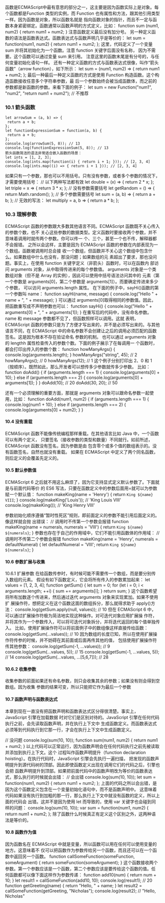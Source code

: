 函数是ECMAScript中最有意思的部分之一，这主要是因为函数实际上是对象。每个函数都是Function
类型的实例，而 Function 也有属性和方法，跟其他引用类型一样。因为函数是对象，所以函数名就是
指向函数对象的指针，而且不一定与函数本身紧密绑定。函数通常以函数声明的方式定义，比如：
function sum (num1, num2) {
 return num1 + num2;
}
注意函数定义最后没有加分号。
另一种定义函数的语法是函数表达式。函数表达式与函数声明几乎是等价的：
let sum = function(num1, num2) {
 return num1 + num2;
}; 
这里，代码定义了一个变量 sum 并将其初始化为一个函数。注意 function 关键字后面没有名称，
因为不需要。这个函数可以通过变量 sum 来引用。
注意这里的函数末尾是有分号的，与任何变量初始化语句一样。
还有一种定义函数的方式与函数表达式很像，叫作“箭头函数”（arrow function），如下所示：
let sum = (num1, num2) => {
 return num1 + num2;
};
最后一种最后一种定义函数的方式是使用 Function 构造函数。这个构造函数接收任意多个字符串参数，最
后一个参数始终会被当成函数体，而之前的参数都是新函数的参数。来看下面的例子：
let sum = new Function("num1", "num2", "return num1 + num2"); // 不推荐
### 10.1 箭头函数
```
let arrowSum = (a, b) => {
 return a + b;
};
let functionExpressionSum = function(a, b) {
 return a + b;
};
console.log(arrowSum(5, 8)); // 13
console.log(functionExpressionSum(5, 8)); // 13
箭头函数简洁的语法非常适合嵌入函数的场景：
let ints = [1, 2, 3];
console.log(ints.map(function(i) { return i + 1; })); // [2, 3, 4]
console.log(ints.map((i) => { return i + 1 })); // [2, 3, 4]
```
如果只有一个参数，那也可以不用括号。只有没有参数，或者多个参数的情况下，才需要使用括号：
// 以下两种写法都有效
let double = (x) => { return 2 * x; };
let triple = x => { return 3 * x; };
// 没有参数需要括号
let getRandom = () => { return Math.random(); };
// 多个参数需要括号
let sum = (a, b) => { return a + b; };
// 无效的写法：
let multiply = a, b => { return a * b; }; 

### 10.3 理解参数
ECMAScript 函数的参数跟大多数其他语言不同。ECMAScript 函数既不关心传入的参数个数，也不
关心这些参数的数据类型。定义函数时要接收两个参数，并不意味着调用时就传两个参数。你可以传一
个、三个，甚至一个也不传，解释器都不会报错。
之所以会这样，主要是因为 ECMAScript 函数的参数在内部表现为一个数组。函数被调用时总会接
收一个数组，但函数并不关心这个数组中包含什么。如果数组中什么也没有，那没问题；如果数组的元
素超出了要求，那也没问题。事实上，在使用 function 关键字定义（非箭头）函数时，可以在函数内
部访问 arguments 对象，从中取得传进来的每个参数值。
arguments 对象是一个类数组对象（但不是 Array 的实例），因此可以使用中括号语法访问其中的
元素（第一个参数是 arguments[0]，第二个参数是 arguments[1]）。而要确定传进来多少个参数，
可以访问 arguments.length 属性。
在下面的例子中，sayHi()函数的第一个参数叫 name：
function sayHi(name, message) {
 console.log("Hello " + name + ", " + message);
}
可以通过 arguments[0]取得相同的参数值。因此，把函数重写成不声明参数也可以：
function sayHi() {
 console.log("Hello " + arguments[0] + ", " + arguments[1]);
}
在重写后的代码中，没有命名参数。name 和 message 参数都不见了，但函数照样可以调用。这就
表明，ECMAScript 函数的参数只是为了方便才写出来的，并不是必须写出来的。与其他语言不同，在
ECMAScript 中的命名参数不会创建让之后的调用必须匹配的函数签名。这是因为根本不存在验证命名
参数的机制。
也可以通过 arguments 对象的 lengthh 属性检查传入的参数个数。下面的例子展示了在每调用一
个函数时，都会打印出传入的参数个数：
function howManyArgs() {
 console.log(arguments.length);
}
howManyArgs("string", 45); // 2
howManyArgs(); // 0
howManyArgs(12); // 1
这个例子分别打印出 2、0 和 1（按顺序）。既然如此，那么开发者可以想传多少参数就传多少参数。
比如：
function doAdd() {
 if (arguments.length === 1) {
 console.log(arguments[0] + 10);
 } else if (arguments.length === 2) {
 console.log(arguments[0] + arguments[1]);
 }
}
doAdd(10); // 20
doAdd(30, 20); // 50

还有一个必须理解的重要方面，那就是 arguments 对象可以跟命名参数一起使用，比如：
function doAdd(num1, num2) {
 if (arguments.length === 1) {
 console.log(num1 + 10);
 } else if (arguments.length === 2) {
 console.log(arguments[0] + num2);
 }
} 

#### 10.4 没有重载
ECMAScript 函数不能像传统编程那样重载。在其他语言比如 Java 中，一个函数可以有两个定义，
只要签名（接收参数的类型和数量）不同就行。如前所述，ECMAScript 函数没有签名，因为参数是由
包含零个或多个值的数组表示的。没有函数签名，自然也就没有重载。
如果在 ECMAScript 中定义了两个同名函数，则后定义的会覆盖先定义的。

#### 10.5 默认参数值
ECMAScript 6 之后就不用这么麻烦了，因为它支持显式定义默认参数了。下面就是与前面代码等价
的 ES6 写法，只要在函数定义中的参数后面用=就可以为参数赋一个默认值：
function makeKing(name = 'Henry') {
 return `King ${name} VIII`;
}
console.log(makeKing('Louis')); // 'King Louis VIII'
console.log(makeKing()); // 'King Henry VIII'

参数初始化顺序遵循“暂时性死区”规则，即前面定义的参数不能引用后面定义的。像这样就会抛
出错误：
// 调用时不传第一个参数会报错
function makeKing(name = numerals, numerals = 'VIII') {
 return `King ${name} ${numerals}`;
}
参数也存在于自己的作用域中，它们不能引用函数体的作用域：
// 调用时不传第二个参数会报错
function makeKing(name = 'Henry', numerals = defaultNumeral) {
 let defaultNumeral = 'VIII';
 return `King ${name} ${numerals}`;
}

#### 10.6 参数扩展与收集
10.6.1 扩展参数
在给函数传参时，有时候可能不需要传一个数组，而是要分别传入数组的元素。
假设有如下函数定义，它会将所有传入的参数累加起来：
let values = [1, 2, 3, 4];
function getSum() {
 let sum = 0;
 for (let i = 0; i < arguments.length; ++i) {
 sum += arguments[i];
 }
 return sum;
}
这个函数希望将所有加数逐个传进来，然后通过迭代 arguments 对象来实现累加。如果不使用扩
展操作符，想把定义在这个函数这面的数组拆分，那么就得求助于 apply()方法：
console.log(getSum.apply(null, values)); // 10
但在 ECMAScript 6 中，可以通过扩展操作符极为简洁地实现这种操作。对可迭代对象应用扩展操
作符，并将其作为一个参数传入，可以将可迭代对象拆分，并将迭代返回的每个值单独传入。
比如，使用扩展操作符可以将前面例子中的数组像这样直接传给函数：
console.log(getSum(...values)); // 10
因为数组的长度已知，所以在使用扩展操作符传参的时候，并不妨碍在其前面或后面再传其他的值，
包括使用扩展操作符传其他参数：
console.log(getSum(-1, ...values)); // 9
console.log(getSum(...values, 5)); // 15
console.log(getSum(-1, ...values, 5)); // 14
console.log(getSum(...values, ...[5,6,7])); // 28 

#### 10.6.2 收集参数
收集参数的前面如果还有命名参数，则只会收集其余的参数；如果没有则会得到空数组。因为收集
参数的结果可变，所以只能把它作为最后一个参数
#### 10.7 函数声明与函数表达式


本章到现在一直没有把函数声明和函数表达式区分得很清楚。事实上，JavaScript 引擎在加载数据
时对它们是区别对待的。JavaScript 引擎在任何代码执行之前，会先读取函数声明，并在执行上下文中
生成函数定义。而函数表达式必须等到代码执行到它那一行，才会在执行上下文中生成函数定义。

// 没问题
console.log(sum(10, 10));
function sum(num1, num2) {
 return num1 + num2;
}
以上代码可以正常运行，因为函数声明会在任何代码执行之前先被读取并添加到执行上下文。这个
过程叫作函数声明提升（function declaration hoisting）。在执行代码时，JavaScript 引擎会先执行一遍扫描，
把发现的函数声明提升到源代码树的顶部。因此即使函数定义出现在调用它们的代码之后，引擎也会把
函数声明提升到顶部。如果把前面代码中的函数声明改为等价的函数表达式，那么执行的时候就会出错：
// 会出错
console.log(sum(10, 10));
let sum = function(num1, num2) {
 return num1 + num2;
};
上面的代码之所以会出错，是因为这个函数定义包含在一个变量初始化语句中，而不是函数声明中。
这意味着代码如果没有执行到加粗的那一行，那么执行上下文中就没有函数的定义，所以上面的代码会
出错。这并不是因为使用 let 而导致的，使用 var 关键字也会碰到同样的问题：
console.log(sum(10, 10));
var sum = function(num1, num2) {
 return num1 + num2;
};
除了函数什么时候真正有定义这个区别之外，这两种语法是等价的。

#### 10.8 函数作为值
因为函数名在 ECMAScript 中就是变量，所以函数可以用在任何可以使用变量的地方。这意味着不
仅可以把函数作为参数传给另一个函数，而且还可以在一个函数中返回另一个函数。
function callSomeFunction(someFunction, someArgument) {
 return someFunction(someArgument);
}
这个函数接收两个参数。第一个参数应该是一个函数，第二个参数应该是要传给这个函数的值。任
何函数都可以像下面这样作为参数传递：
function add10(num) {
 return num + 10;
}
let result1 = callSomeFunction(add10, 10);
console.log(result1); // 20
function getGreeting(name) {
 return "Hello, " + name;
}
let result2 = callSomeFunction(getGreeting, "Nicholas");
console.log(result2); // "Hello, Nicholas" 
